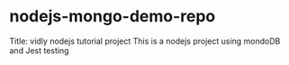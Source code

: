 # nodejs-mongo-demo-repo
Title: vidly nodejs tutorial project
This is a nodejs project using mondoDB and Jest testing

